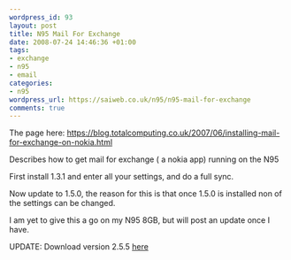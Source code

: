 ```yaml
--- 
wordpress_id: 93
layout: post
title: N95 Mail For Exchange
date: 2008-07-24 14:46:36 +01:00
tags: 
- exchange
- n95
- email
categories: 
- n95
wordpress_url: https://saiweb.co.uk/n95/n95-mail-for-exchange
comments: true
---
```

The page here: <a href="https://blog.totalcomputing.co.uk/2007/06/installing-mail-for-exchange-on-nokia.html">https://blog.totalcomputing.co.uk/2007/06/installing-mail-for-exchange-on-nokia.html</a>

Describes how to get mail for exchange ( a nokia app) running on the N95

First install 1.3.1 and enter all your settings, and do a full sync.

Now update to 1.5.0, the reason for this is that once 1.5.0 is installed non of the settings can be changed.

I am yet to give this a go on my N95 8GB, but will post an update once I have.

UPDATE: Download version 2.5.5 <a href="https://www.businesssoftware.nokia.com/mail_for_exchange_downloads.php">here</a>
